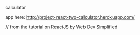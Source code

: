 
calculator

app here: http://project-react-two-calculator.herokuapp.com/

// from the tutorial on ReactJS by Web Dev Simplified
